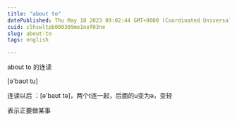 ```yaml
---
title: "about to"
datePublished: Thu May 18 2023 09:02:44 GMT+0000 (Coordinated Universal Time)
cuid: clhswltpb000309me1nof03ne
slug: about-to
tags: english

---
```


about to 的连读

\[ə'baʊt tu\]

连读以后 ：\[ə'baʊt tə\]，两个t连一起，后面的u变为ə，变轻

表示正要做某事